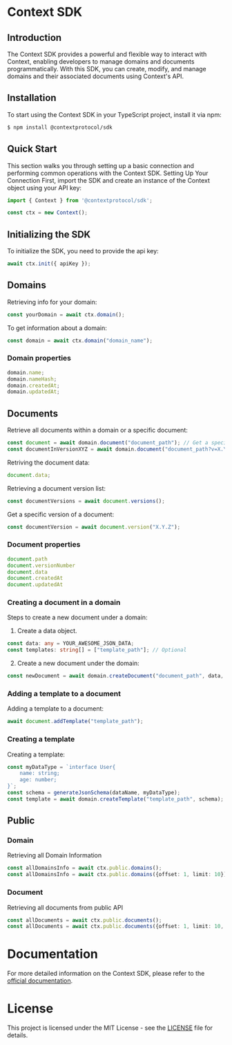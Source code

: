 # Context SDK
## Introduction
The Context SDK provides a powerful and flexible way to interact with Context, enabling developers to manage domains and documents programmatically. With this SDK, you can create, modify, and manage domains and their associated documents using Context's API.

## Installation
To start using the Context SDK in your TypeScript project, install it via npm:
```bash
$ npm install @contextprotocol/sdk
```

## Quick Start
This section walks you through setting up a basic connection and performing common operations with the Context SDK.
Setting Up Your Connection
First, import the SDK and create an instance of the Context object using your API key:

```typescript
import { Context } from '@contextprotocol/sdk';

const ctx = new Context();
```
## Initializing the SDK
To initialize the SDK, you need to provide the api key:
```typescript
await ctx.init({ apiKey });
```

## Domains
Retrieving info for your domain:
```typescript
const yourDomain = await ctx.domain();
```

To get information about a domain:
```typescript
const domain = await ctx.domain("domain_name");
```
### Domain properties
```typescript
domain.name;
domain.nameHash;
domain.createdAt;
domain.updatedAt;
```

## Documents

Retrieve all documents within a domain or a specific document:
```typescript
const document = await domain.document("document_path"); // Get a specific document
const documentInVersionXYZ = await domain.document("document_path?v=X.Y.Z"); // Get a specific version of a document
```

Retriving the document data:
```typescript
document.data;
```

Retrieving a document version list:
```typescript
const documentVersions = await document.versions();
```

Get a specific version of a document:
```typescript
const documentVersion = await document.version("X.Y.Z");
```
### Document properties
```typescript
document.path
document.versionNumber
document.data
document.createdAt
document.updatedAt
```

### Creating a document in a domain
Steps to create a new document under a domain:
1. Create a data object.
```typescript
const data: any = YOUR_AWESOME_JSON_DATA;
const templates: string[] = ["template_path"]; // Optional
````
2. Create a new document under the domain:
```typescript
const newDocument = await domain.createDocument("document_path", data, templates);
```
### Adding a template to a document
Adding a template to a document:
```typescript
await document.addTemplate("template_path");
```
### Creating a template
Creating a template:
```typescript
const myDataType = `interface User{
    name: string;
    age: number;
}`;
const schema = generateJsonSchema(dataName, myDataType);
const template = await domain.createTemplate("template_path", schema);
````

## Public
### Domain
Retrieving all Domain Information
```typescript
const allDomainsInfo = await ctx.public.domains();
const allDomainsInfo = await ctx.public.domains({offset: 1, limit: 10});
```
### Document
Retrieving all documents from public API
```typescript
const allDocuments = await ctx.public.documents();
const allDocuments = await ctx.public.documents({offset: 1, limit: 10, name: "document_name", domain: "domain_name"});
```

# Documentation
For more detailed information on the Context SDK, please refer to the [official documentation](https://docs.ctx.xyz).
# License
This project is licensed under the MIT License - see the [LICENSE](LICENSE) file for details.
